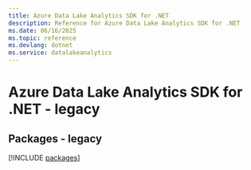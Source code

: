 ```yaml
---
title: Azure Data Lake Analytics SDK for .NET
description: Reference for Azure Data Lake Analytics SDK for .NET
ms.date: 06/16/2025
ms.topic: reference
ms.devlang: dotnet
ms.service: datalakeanalytics
---
```

# Azure Data Lake Analytics SDK for .NET - legacy
## Packages - legacy
[!INCLUDE [packages](data-lake-analytics-index.md)]